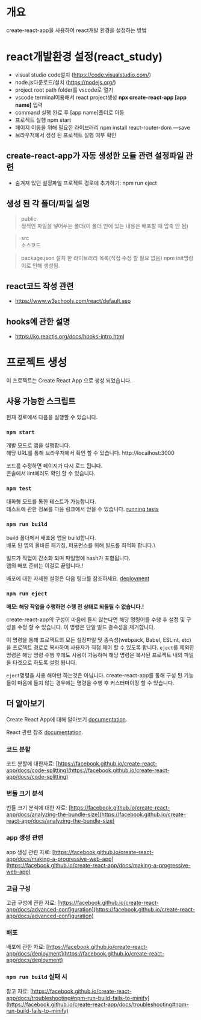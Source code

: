 # 개요
create-react-app을 사용하여 react개발 환경을 설정하는 방법

# react개발환경 설정(react_study)
- visual studio code설치 (https://code.visualstudio.com/)
- node.js다운로드/설치 (https://nodejs.org/)
- project root path folder를 vscode로 열기
- vscode terminal이용해서 react project생성 __npx create-react-app [app name]__ 입력
- command 실행 완료 후 [app name]폴더로 이동
- 프로젝트 실행 npm start
- 페이지 이동을 위해 필요한 라이브러리 npm install react-router-dom —save 
- 브라우저에서 생성 된 프로젝트 실행 여부 확인

## create-react-app가 자동 생성한 모듈 관련 설정파일 관련
- 숨겨져 있던 설정파일 프로젝트 경로에 추가하기: npm run eject

## 생성 된 각 폴더/파일 설명
> public  
정적인 파일을 넣어두는 폴더(이 폴더 안에 있는 내용은 배포할 때 압축 안 됨)

> src  
소스코드

> package.json
설치 한 라이브러리 목록(직접 수정 할 필요 없음)
npm init명령어로 인해 생성됨. 

## react코드 작성 관련 
- https://www.w3schools.com/react/default.asp

## hooks에 관한 설명
- https://ko.reactjs.org/docs/hooks-intro.html



# 프로젝트 생성

이 프로젝트는 Create React App 으로 생성 되었습니다.

## 사용 가능한 스크립트

현재 경로에서 다음을 실행할 수 있습니다.

### `npm start`

개발 모드로 앱을 실행합니다.\
해당 URL를 통해 브라우저에서 확인 할 수 있습니다.
http://localhost:3000

코드를 수정하면 페이지가 다시 로드 됩니다.\
콘솔에서 lint에러도 확인 할 수 있습니다.

### `npm test`

대화형 모드를 통한 테스트가 가능합니다.\
테스트에 관한 정보를 다음 링크에서 얻을 수 있습니다. [running tests](https://facebook.github.io/create-react-app/docs/running-tests) 

### `npm run build`

build 폴더에서 배포용 앱을 build합니다.\
배포 된 앱의 올바른 패키징, 퍼포먼스를 위해 빌드를 최적화 합니다.\

빌드가 작업이 간소화 되며 파일명에 hash가 포함됩니다.\
앱의 배포 준비는 이걸로 끝입니다.!

배포에 대한 자세한 설명은 다음 링크를 참조하세요. [deployment](https://facebook.github.io/create-react-app/docs/deployment)

### `npm run eject`

**메모: 해당 작업을 수행하면 수행 전 상태로 되돌릴 수 없습니다.!**

create-react-app의 구성이 마음에 들지 않는다면 해당 명령어를 수행 후 설정 및 구성을 수정 할 수 있습니다. 이 명령은 단일 빌드 종속성을 제거합니다.

이 명령을 통해 프로젝트의 모든 설정파일 및 종속성(webpack, Babel, ESLint, etc)을 프로젝트 경로로 복사하여 사용자가 직접 제어 할 수 있도록 합니다. `eject`를 제외한 명령은 해당 명령 수행 후에도 사용이 가능하며 해당 명령은 복사된 프로젝트 내의 파일을 타겟으로 하도록 설정 됩니다.

`eject`명령을 사용 해야만 하는것은 아닙니다. create-react-app를 통해 구성 된 기능들이 마음에 들지 않는 경우에는 명령을 수행 후 커스터마이징 할 수 있습니다.

## 더 알아보기

Create React App에 대해 알아보기 [documentation](https://facebook.github.io/create-react-app/docs/getting-started).

React 관련 참조 [documentation](https://reactjs.org/).

### 코드 분할

코드 분할에 대한자료: [https://facebook.github.io/create-react-app/docs/code-splitting](https://facebook.github.io/create-react-app/docs/code-splitting)

### 번들 크기 분석

번들 크기 분석에 대한 자료: [https://facebook.github.io/create-react-app/docs/analyzing-the-bundle-size](https://facebook.github.io/create-react-app/docs/analyzing-the-bundle-size)

### app 생성 관련

app 생성 관련 자료: [https://facebook.github.io/create-react-app/docs/making-a-progressive-web-app](https://facebook.github.io/create-react-app/docs/making-a-progressive-web-app)

### 고급 구성

고급 구성에 관한 자료: [https://facebook.github.io/create-react-app/docs/advanced-configuration](https://facebook.github.io/create-react-app/docs/advanced-configuration)

### 배포

배포에 관한 자료: [https://facebook.github.io/create-react-app/docs/deployment](https://facebook.github.io/create-react-app/docs/deployment)

### `npm run build` 실패 시

참고 자료: [https://facebook.github.io/create-react-app/docs/troubleshooting#npm-run-build-fails-to-minify](https://facebook.github.io/create-react-app/docs/troubleshooting#npm-run-build-fails-to-minify)
